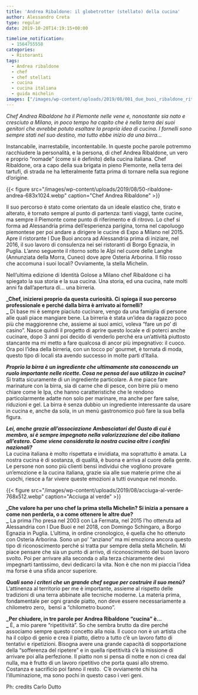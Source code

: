 ```yaml
---
title: 'Andrea Ribaldone: il globetrotter (stellato) della cucina'
author: Alessandro Creta
type: regular
date: 2019-10-20T14:19:15+00:00

timeline_notification:
  - 1564755558
categories:
  - Ristoranti
tags:
  - Andrea ribaldone
  - chef
  - chef stellati
  - cucina
  - cucina italiana
  - guida michelin
images: ["/images/wp-content/uploads/2019/08/001_due_buoi_ribaldone_ritratto_hr_y4a4899-800x445.webp"]
---
```

_Chef Andrea Ribaldone ha il Piemonte nelle vene e, nonostante sia nato e cresciuto a Milano, in poco tempo ha capito che è nella terra dei suoi genitori che avrebbe potuto esaltare la propria idea di cucina. I fornelli sono sempre stati nel suo destino, ma tutto ebbe inizio da una birra…_

Instancabile, inarrestabile, incontentabile. In queste poche parole potremmo racchiudere la personalità, e la persona, di chef Andrea Ribaldone, un vero e proprio “nomade” (come si è definito) della cucina italiana. Chef Ribaldone, ora a capo della sua brigata in pieno Piemonte, nella terra dei tartufi, di strada ne ha letteralmente fatta prima di tornare nella sua regione d’origine.


{{< figure src="/images/wp-content/uploads/2019/08/50-ribaldone-andrea-683x1024.webp" caption="Chef Andrea Ribaldone" >}}


Il suo percorso è stato come orientato da un ideale elastico che, tirato e alterato, è tornato sempre al punto di partenza: tanti viaggi, tante cucine, ma sempre il Piemonte come punto di riferimento e di ritrovo. Lo chef si forma ad Alessandria prima dell’esperienza parigina, torna nel capoluogo piemontese per poi andare a dirigere le cucine di Expo a Milano nel 2015. Apre il ristorante I Due Buoi ancora ad Alessandria prima di iniziare, nel 2016, il suo lavoro di consulenza nei sei ristoranti di Borgo Egnazia, in Puglia. L’anno seguente il ritorno sotto le Alpi nel cuore delle Langhe (Annunziata della Morra, Cuneo) dove apre Osteria Arborina. Il filo rosso che accomuna i suoi locali? Ovviamente, la stella Michelin.

Nell’ultima edizione di Identità Golose a Milano chef Ribaldone ci ha spiegato la sua storia e la sua cucina. Una storia, ed una cucina, nate molti anni fa dall’apertura di… una birreria.

**_Chef, inizierei proprio da questa curiosità. Ci spiega il suo percorso professionale e perché dalla birra è arrivato ai fornelli?  
_** Di base mi è sempre piaciuto cucinare, vengo da una famiglia di persone alle quali piace mangiare bene. La birreria è stata un’idea da ragazzo poco più che maggiorenne che, assieme ai suoi amici, voleva “fare un po’ di casino”. Nasce quindi il progetto di aprire questo locale e di poterci anche cucinare, dopo 3 anni poi decido di venderlo perché era un’attività piuttosto stancante ma mi metto a fare qualcosa di ancor più impegnativo: il cuoco. Ora poi l’idea della birreria, con un tocco po’ gourmet, è tornata di moda, questo tipo di locali sta avendo successo in molte parti d’Italia.

**_Proprio la birra è un ingrediente che ultimamente sta conoscendo un ruolo importante nelle ricette. Cosa ne pensa del suo utilizzo in cucina?_**  
Si tratta sicuramente di un ingrediente particolare. A me piace fare marinature con la birra, sia di carne che di pesce, con birre più o meno chiare come le Ipa, che hanno caratteristiche che le rendono particolarmente adatte non solo per marinare, ma anche per fare salse, riduzioni e gel. La birra è senza dubbio un ingrediente interessante da usare in cucina e, anche da sola, in un menù gastronomico può fare la sua bella figura.

**_Lei, anche grazie all’associazione Ambasciatori del Gusto di cui è membro, si è sempre impegnato nella valorizzazione del cibo italiano all’estero. Come viene considerata la nostra cucina oltre i confini nazionali?&nbsp;_**  
La cucina italiana è molto rispettata e invidiata, ma soprattutto è amata. La nostra cucina è di sostanza, di qualità, è buona e arriva al cuore della gente. Le persone non sono più clienti bensì individui che vogliono provare un’emozione e la cucina italiana, grazie sia alle sue materie prime che ai cuochi, riesce a far vivere queste emozioni a tutti ovunque nel mondo.


{{< figure src="/images/wp-content/uploads/2019/08/acciuga-al-verde-768x512.webp" caption="Acciuga al verde" >}}


**_Che valore ha per uno chef la prima stella Michelin? Si inizia a pensare a come non perderla, o a come ottenere le altre due?  
_** La prima l’ho presa nel 2003 con La Fermata, nel 2015 l’ho ottenuta ad Alessandria con I Due Buoi e nel 2018, con Domingo Schingaro, a Borgo Egnazia in Puglia. L’ultima, in ordine cronologico, è quella che ho ottenuto con Osteria Arborina. Sono un po’ “anziano” ma mi emoziona ancora questo tipo di riconoscimento perché si tratta pur sempre della stella Michelin. Mi piace pensare che sia un punto di arrivo, di riconoscimento del buon lavoro svolto. Poi per arrivare alla seconda o alla terza chiaramente devi impegnarti tantissimo, devi dedicarci la vita. Non è che non mi piaccia l’idea ma forse è una sfida ancor superiore.

**_Quali sono i criteri che un grande chef segue per costruire il suo menù?_**  
L’attinenza al territorio per me è importante, assieme al rispetto delle tradizioni di una terra abbinate alle tecniche moderne. La materia prima, fondamentale per ogni grande piatto, non deve essere necessariamente a&nbsp; chilometro zero,&nbsp; bensì a “chilometro buono”.

**_Per chiudere, in tre parole per Andrea Ribaldone “cucina” è…  
_** È, a mio parere “ripetitività”. So che sembra brutto da dire perché associamo sempre questo concetto alla noia. Il cuoco non è un artista che ha il colpo di genio e crea il piatto, dietro a tutto c’è un lavoro fatto di tentativi e ripetizioni. Bisogna avere una grande capacità di sopportazione della “sofferenza del ripetere” e in quella ripetitività c’è la missione di arrivare poi alla perfezione. Il piatto non si pensa di notte e non ci crea dal nulla, ma è frutto di un lavoro ripetitivo che porta quasi allo stremo. Costanza e sacrificio poi fanno il resto.&nbsp; C’è ovviamente chi ha l’illuminazione, ma sono pochi in questo caso i veri geni. 

Ph: credits Carlo Dutto